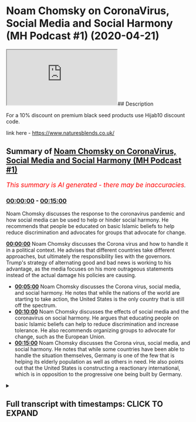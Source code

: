 # Noam Chomsky on CoronaVirus, Social Media and Social Harmony (MH Podcast #1) (2020-04-21)

<iframe loading='lazy' src='https://www.youtube.com/embed/MHhgCFJWgM0'></iframe>## Description

For a 10% discount on premium black seed products use Hijab10 discount code. 

link here - https://www.naturesblends.co.uk/

## Summary of [Noam Chomsky on CoronaVirus, Social Media and Social Harmony (MH Podcast #1)](https://www.youtube.com/watch?v=MHhgCFJWgM0)


*<span style="color:red; font-size:125%">This summary is AI generated - there may be inaccuracies</span>. [](/)*

### [00:00:00](https://www.youtube.com/watch?v=MHhgCFJWgM0&t=0) - [00:15:00](https://www.youtube.com/watch?v=MHhgCFJWgM0&t=900)

Noam Chomsky discusses the response to the coronavirus pandemic and how social media can be used to help or hinder social harmony. He recommends that people be educated on basic Islamic beliefs to help reduce discrimination and advocates for groups that advocate for change.

**[00:00:00](https://www.youtube.com/watch?v=MHhgCFJWgM0&t=0)** Noam Chomsky discusses the Corona virus and how to handle it in a political context. He advises that different countries take different approaches, but ultimately the responsibility lies with the governors. Trump's strategy of alternating good and bad news is working to his advantage, as the media focuses on his more outrageous statements instead of the actual damage his policies are causing.
* **[00:05:00](https://www.youtube.com/watch?v=MHhgCFJWgM0&t=300)** Noam Chomsky discusses the Corona virus, social media, and social harmony. He notes that while the nations of the world are starting to take action, the United States is the only country that is still off the spectrum.
* **[00:10:00](https://www.youtube.com/watch?v=MHhgCFJWgM0&t=600)** Noam Chomsky discusses the effects of social media and the coronavirus on social harmony. He argues that educating people on basic Islamic beliefs can help to reduce discrimination and increase tolerance. He also recommends organizing groups to advocate for change, such as the European Union.
* **[00:15:00](https://www.youtube.com/watch?v=MHhgCFJWgM0&t=900)** Noam Chomsky discusses the Corona virus, social media, and social harmony. He notes that while some countries have been able to handle the situation themselves, Germany is one of the few that is helping its elderly population as well as others in need. He also points out that the United States is constructing a reactionary international, which is in opposition to the progressive one being built by Germany.

<details><summary><h2>Full transcript with timestamps: CLICK TO EXPAND</h2></summary>

[0:00:00](https://youtu.be/MHhgCFJWgM0?t=0) Mollie Kuramoto laborer kettle guys make  
[0:00:02](https://youtu.be/MHhgCFJWgM0?t=2) sure that you try these supplements out  
[0:00:05](https://youtu.be/MHhgCFJWgM0?t=5) there very very good very healthy  
[0:00:07](https://youtu.be/MHhgCFJWgM0?t=7) natural and you can check the link in  
[0:00:11](https://youtu.be/MHhgCFJWgM0?t=11) the description box that is nature's  
[0:00:13](https://youtu.be/MHhgCFJWgM0?t=13) blend black seed oil and they have other  
[0:00:15](https://youtu.be/MHhgCFJWgM0?t=15) things as well oh yeah no a little boy  
[0:00:20](https://youtu.be/MHhgCFJWgM0?t=20) boy boy hope you enjoyed the video so so  
[0:00:26](https://youtu.be/MHhgCFJWgM0?t=26) have it on the show today with us  
[0:00:27](https://youtu.be/MHhgCFJWgM0?t=27) professor Chomsky who simply does not  
[0:00:29](https://youtu.be/MHhgCFJWgM0?t=29) need any introduction I wanted to ask  
[0:00:32](https://youtu.be/MHhgCFJWgM0?t=32) him for us a Chomsky the first question  
[0:00:34](https://youtu.be/MHhgCFJWgM0?t=34) is I mean the report criticized in the  
[0:00:36](https://youtu.be/MHhgCFJWgM0?t=36) UK in the US on how they deal with the  
[0:00:37](https://youtu.be/MHhgCFJWgM0?t=37) corona virus and I want to ask you the  
[0:00:39](https://youtu.be/MHhgCFJWgM0?t=39) first question being what advice would  
[0:00:41](https://youtu.be/MHhgCFJWgM0?t=41) you give to UK and US politicians on how  
[0:00:45](https://youtu.be/MHhgCFJWgM0?t=45) to deal with the corona virus with  
[0:00:47](https://youtu.be/MHhgCFJWgM0?t=47) corona virus well first of all I would  
[0:00:52](https://youtu.be/MHhgCFJWgM0?t=52) they're different britain at first the  
[0:00:56](https://youtu.be/MHhgCFJWgM0?t=56) cook the worst possible stance caused  
[0:01:00](https://youtu.be/MHhgCFJWgM0?t=60) the disaster but then they reversed  
[0:01:02](https://youtu.be/MHhgCFJWgM0?t=62) course and they're now moving towards  
[0:01:05](https://youtu.be/MHhgCFJWgM0?t=65) what same countries have done and  
[0:01:09](https://youtu.be/MHhgCFJWgM0?t=69) contained it the u.s. is a complete  
[0:01:12](https://youtu.be/MHhgCFJWgM0?t=72) disaster the worst in the world they  
[0:01:15](https://youtu.be/MHhgCFJWgM0?t=75) waited for until mid-march that to begin  
[0:01:20](https://youtu.be/MHhgCFJWgM0?t=80) to take the steps that everyone who was  
[0:01:24](https://youtu.be/MHhgCFJWgM0?t=84) necessary the US intelligence was  
[0:01:27](https://youtu.be/MHhgCFJWgM0?t=87) telling them hi  
[0:01:29](https://youtu.be/MHhgCFJWgM0?t=89) US health officials were telling them it  
[0:01:33](https://youtu.be/MHhgCFJWgM0?t=93) was obvious even the newspaper readers  
[0:01:36](https://youtu.be/MHhgCFJWgM0?t=96) but Trump was too busy looking at his TV  
[0:01:40](https://youtu.be/MHhgCFJWgM0?t=100) ratings and playing golf he just decided  
[0:01:43](https://youtu.be/MHhgCFJWgM0?t=103) to kill tens of thousands of people now  
[0:01:46](https://youtu.be/MHhgCFJWgM0?t=106) in a desperate effort to cover up the  
[0:01:50](https://youtu.be/MHhgCFJWgM0?t=110) crimes they trying to blame somebody  
[0:01:52](https://youtu.be/MHhgCFJWgM0?t=112) else so blame the Chinese playing the  
[0:01:55](https://youtu.be/MHhgCFJWgM0?t=115) World Health Organization blame the  
[0:01:58](https://youtu.be/MHhgCFJWgM0?t=118) governors what he's doing right now is  
[0:02:02](https://youtu.be/MHhgCFJWgM0?t=122) making the crisis as bad as possible in  
[0:02:06](https://youtu.be/MHhgCFJWgM0?t=126) order to improve his election  
[0:02:08](https://youtu.be/MHhgCFJWgM0?t=128) possibilities as you've seen he said  
[0:02:11](https://youtu.be/MHhgCFJWgM0?t=131) will the federal government can  
[0:02:13](https://youtu.be/MHhgCFJWgM0?t=133) do anything but first the line was from  
[0:02:16](https://youtu.be/MHhgCFJWgM0?t=136) the room of the world  
[0:02:17](https://youtu.be/MHhgCFJWgM0?t=137) I do everything just listen for me now  
[0:02:20](https://youtu.be/MHhgCFJWgM0?t=140) the line is we can't do anything it's up  
[0:02:23](https://youtu.be/MHhgCFJWgM0?t=143) to the governor's we don't get any help  
[0:02:25](https://youtu.be/MHhgCFJWgM0?t=145) of course but it's your problem to deal  
[0:02:28](https://youtu.be/MHhgCFJWgM0?t=148) with it and the things go wrong it's  
[0:02:31](https://youtu.be/MHhgCFJWgM0?t=151) your fault not my fault if anything  
[0:02:34](https://youtu.be/MHhgCFJWgM0?t=154) happens to come out right I'll take  
[0:02:36](https://youtu.be/MHhgCFJWgM0?t=156) credit for it he's basically informing  
[0:02:41](https://youtu.be/MHhgCFJWgM0?t=161) the governor's you're the ones  
[0:02:44](https://youtu.be/MHhgCFJWgM0?t=164) responsible not me okay that's Garrett  
[0:02:48](https://youtu.be/MHhgCFJWgM0?t=168) what I'm not going to help federal  
[0:02:50](https://youtu.be/MHhgCFJWgM0?t=170) government has all the wealth and  
[0:02:51](https://youtu.be/MHhgCFJWgM0?t=171) resources but we're not going to do  
[0:02:53](https://youtu.be/MHhgCFJWgM0?t=173) anything  
[0:02:53](https://youtu.be/MHhgCFJWgM0?t=173) we're too busy with other things like  
[0:02:56](https://youtu.be/MHhgCFJWgM0?t=176) killing people and of course it's going  
[0:03:02](https://youtu.be/MHhgCFJWgM0?t=182) to make it worse then he comes up with  
[0:03:05](https://youtu.be/MHhgCFJWgM0?t=185) these crazy pronouncements May first  
[0:03:08](https://youtu.be/MHhgCFJWgM0?t=188) everything then says the office of the  
[0:03:11](https://youtu.be/MHhgCFJWgM0?t=191) next day in fact I don't know if this is  
[0:03:14](https://youtu.be/MHhgCFJWgM0?t=194) conscious or not maybe it's just  
[0:03:16](https://youtu.be/MHhgCFJWgM0?t=196) intuitive with him but he's following a  
[0:03:18](https://youtu.be/MHhgCFJWgM0?t=198) very clever strategy though the liberal  
[0:03:22](https://youtu.be/MHhgCFJWgM0?t=202) press criticizes him for saying one  
[0:03:26](https://youtu.be/MHhgCFJWgM0?t=206) thing today in the office of tomorrow  
[0:03:28](https://youtu.be/MHhgCFJWgM0?t=208) and so on but that's a very smart  
[0:03:31](https://youtu.be/MHhgCFJWgM0?t=211) strategy it means that whatever happens  
[0:03:35](https://youtu.be/MHhgCFJWgM0?t=215) he'll be validated then you should  
[0:03:37](https://youtu.be/MHhgCFJWgM0?t=217) errors randomly if one of them will hit  
[0:03:41](https://youtu.be/MHhgCFJWgM0?t=221) the target and then you can say see I  
[0:03:43](https://youtu.be/MHhgCFJWgM0?t=223) knew it all along and it'll be amplified  
[0:03:46](https://youtu.be/MHhgCFJWgM0?t=226) by his echo chamber in Fox News so  
[0:03:50](https://youtu.be/MHhgCFJWgM0?t=230) something that was the most brilliant  
[0:03:51](https://youtu.be/MHhgCFJWgM0?t=231) thing everyone in this period it's a  
[0:03:55](https://youtu.be/MHhgCFJWgM0?t=235) very clever strategy and it's same with  
[0:03:59](https://youtu.be/MHhgCFJWgM0?t=239) leaving the role to the governors so if  
[0:04:02](https://youtu.be/MHhgCFJWgM0?t=242) anything goes wrong it's not my fault  
[0:04:03](https://youtu.be/MHhgCFJWgM0?t=243) oh we're we happen to have a sociopathic  
[0:04:07](https://youtu.be/MHhgCFJWgM0?t=247) make illuminating act in the White House  
[0:04:10](https://youtu.be/MHhgCFJWgM0?t=250) and it's causing enormous damages not  
[0:04:13](https://youtu.be/MHhgCFJWgM0?t=253) only to the United States but to the  
[0:04:16](https://youtu.be/MHhgCFJWgM0?t=256) world right now in fact if you notice  
[0:04:19](https://youtu.be/MHhgCFJWgM0?t=259) he's encouraging the armed militias  
[0:04:23](https://youtu.be/MHhgCFJWgM0?t=263) which are you know the  
[0:04:26](https://youtu.be/MHhgCFJWgM0?t=266) carrying out demonstrations in  
[0:04:28](https://youtu.be/MHhgCFJWgM0?t=268) statehouses other to say we want our  
[0:04:30](https://youtu.be/MHhgCFJWgM0?t=270) freedom back in other words we want to  
[0:04:33](https://youtu.be/MHhgCFJWgM0?t=273) be able to infect everybody no one else  
[0:04:37](https://youtu.be/MHhgCFJWgM0?t=277) in the world is doing this except both  
[0:04:39](https://youtu.be/MHhgCFJWgM0?t=279) snoring Raziel crazy the comedian's  
[0:04:43](https://youtu.be/MHhgCFJWgM0?t=283) so do you think that moving in the  
[0:04:46](https://youtu.be/MHhgCFJWgM0?t=286) direction of countries like South Korea  
[0:04:48](https://youtu.be/MHhgCFJWgM0?t=288) and Japan sorry dr. pan but South Korea  
[0:04:51](https://youtu.be/MHhgCFJWgM0?t=291) Hong Kong and other countries like that  
[0:04:53](https://youtu.be/MHhgCFJWgM0?t=293) would be the correct kind of course of  
[0:04:54](https://youtu.be/MHhgCFJWgM0?t=294) action for countries like UK in the u.s.  
[0:04:58](https://youtu.be/MHhgCFJWgM0?t=298) there's no question of Taiwan Singapore  
[0:05:05](https://youtu.be/MHhgCFJWgM0?t=305) South Korea New Zealand have it pretty  
[0:05:10](https://youtu.be/MHhgCFJWgM0?t=310) much under control like China to live in  
[0:05:14](https://youtu.be/MHhgCFJWgM0?t=314) following the sensible measures proposed  
[0:05:18](https://youtu.be/MHhgCFJWgM0?t=318) by just about specialization furthermore  
[0:05:24](https://youtu.be/MHhgCFJWgM0?t=324) they started right away the China had  
[0:05:26](https://youtu.be/MHhgCFJWgM0?t=326) despite all the screaming about China  
[0:05:29](https://youtu.be/MHhgCFJWgM0?t=329) they had given out all the relevant  
[0:05:32](https://youtu.be/MHhgCFJWgM0?t=332) information by January 9th as soon as  
[0:05:36](https://youtu.be/MHhgCFJWgM0?t=336) they discovered the Chinese scientists  
[0:05:39](https://youtu.be/MHhgCFJWgM0?t=339) had identified by then that it was a  
[0:05:42](https://youtu.be/MHhgCFJWgM0?t=342) corona virus that sequence the genome  
[0:05:45](https://youtu.be/MHhgCFJWgM0?t=345) given the information that in the entire  
[0:05:47](https://youtu.be/MHhgCFJWgM0?t=347) world that point was a lot of details  
[0:05:51](https://youtu.be/MHhgCFJWgM0?t=351) were unknown but it was basically  
[0:05:53](https://youtu.be/MHhgCFJWgM0?t=353) understood and the countries that have  
[0:05:56](https://youtu.be/MHhgCFJWgM0?t=356) governments that are concerned for their  
[0:05:59](https://youtu.be/MHhgCFJWgM0?t=359) own populations badly right away Europe  
[0:06:03](https://youtu.be/MHhgCFJWgM0?t=363) sort of waited awhile and can't believe  
[0:06:05](https://youtu.be/MHhgCFJWgM0?t=365) these were finally started acting as I  
[0:06:10](https://youtu.be/MHhgCFJWgM0?t=370) said the UK started off with Boris  
[0:06:14](https://youtu.be/MHhgCFJWgM0?t=374) Johnson's craziness but then went back  
[0:06:16](https://youtu.be/MHhgCFJWgM0?t=376) to something like what other countries  
[0:06:19](https://youtu.be/MHhgCFJWgM0?t=379) are doing the United States alone it's  
[0:06:22](https://youtu.be/MHhgCFJWgM0?t=382) the only country that's so far off the  
[0:06:27](https://youtu.be/MHhgCFJWgM0?t=387) spectrum that the United States is the  
[0:06:29](https://youtu.be/MHhgCFJWgM0?t=389) one country that cannot even provide  
[0:06:33](https://youtu.be/MHhgCFJWgM0?t=393) data about how many cases there are and  
[0:06:37](https://youtu.be/MHhgCFJWgM0?t=397) how many deaths  
[0:06:39](https://youtu.be/MHhgCFJWgM0?t=399) the country roosters day and on a  
[0:06:43](https://youtu.be/MHhgCFJWgM0?t=403) personal level how are you coping with  
[0:06:45](https://youtu.be/MHhgCFJWgM0?t=405) them with the look down you personally  
[0:06:50](https://youtu.be/MHhgCFJWgM0?t=410) look privileged live in a place where we  
[0:06:55](https://youtu.be/MHhgCFJWgM0?t=415) can stay along nobody nearby other  
[0:07:01](https://youtu.be/MHhgCFJWgM0?t=421) people don't know we live in you know if  
[0:07:06](https://youtu.be/MHhgCFJWgM0?t=426) we were still living in an apartment in  
[0:07:08](https://youtu.be/MHhgCFJWgM0?t=428) chambers would be much worried even  
[0:07:11](https://youtu.be/MHhgCFJWgM0?t=431) though that would still be privileged  
[0:07:13](https://youtu.be/MHhgCFJWgM0?t=433) plenty of people don't even have that  
[0:07:15](https://youtu.be/MHhgCFJWgM0?t=435) and of course the worst of all or the  
[0:07:19](https://youtu.be/MHhgCFJWgM0?t=439) really poor and underprivileged people  
[0:07:23](https://youtu.be/MHhgCFJWgM0?t=443) and homeless people people in the slums  
[0:07:26](https://youtu.be/MHhgCFJWgM0?t=446) even prisons for them it's a total  
[0:07:31](https://youtu.be/MHhgCFJWgM0?t=451) disaster and the United States is  
[0:07:34](https://youtu.be/MHhgCFJWgM0?t=454) uniquely savage in this respect so if  
[0:07:38](https://youtu.be/MHhgCFJWgM0?t=458) you're unemployed and if I should lose  
[0:07:40](https://youtu.be/MHhgCFJWgM0?t=460) your job you know you've been well that  
[0:07:45](https://youtu.be/MHhgCFJWgM0?t=465) means you lose your health insurance we  
[0:07:48](https://youtu.be/MHhgCFJWgM0?t=468) don't have a guaranteed health worker so  
[0:07:52](https://youtu.be/MHhgCFJWgM0?t=472) that means she get symptoms of the virus  
[0:07:55](https://youtu.be/MHhgCFJWgM0?t=475) or take the done this is we proceed  
[0:08:00](https://youtu.be/MHhgCFJWgM0?t=480) struck with food comes from being the  
[0:08:04](https://youtu.be/MHhgCFJWgM0?t=484) business from society bound by the  
[0:08:08](https://youtu.be/MHhgCFJWgM0?t=488) strict delivery rules so totally  
[0:08:11](https://youtu.be/MHhgCFJWgM0?t=491) dysfunctional yeah well I mean I want to  
[0:08:17](https://youtu.be/MHhgCFJWgM0?t=497) ask you another question you'll note for  
[0:08:18](https://youtu.be/MHhgCFJWgM0?t=498) your support kind of for minorities to  
[0:08:21](https://youtu.be/MHhgCFJWgM0?t=501) bolster the voice of the otherwise like  
[0:08:23](https://youtu.be/MHhgCFJWgM0?t=503) voiceless people so I wanted to ask a  
[0:08:25](https://youtu.be/MHhgCFJWgM0?t=505) question cuz obviously you've written  
[0:08:26](https://youtu.be/MHhgCFJWgM0?t=506) manufacturing consent which is very well  
[0:08:29](https://youtu.be/MHhgCFJWgM0?t=509) known I'm first of all I'm as a member  
[0:08:32](https://youtu.be/MHhgCFJWgM0?t=512) of the Muslim community very indebted to  
[0:08:34](https://youtu.be/MHhgCFJWgM0?t=514) you and very much appreciative of what  
[0:08:35](https://youtu.be/MHhgCFJWgM0?t=515) you've done for my convenience I'm sure  
[0:08:38](https://youtu.be/MHhgCFJWgM0?t=518) many Muslims feel the same way but I  
[0:08:40](https://youtu.be/MHhgCFJWgM0?t=520) want us to ask him to be your advice on  
[0:08:41](https://youtu.be/MHhgCFJWgM0?t=521) something  
[0:08:42](https://youtu.be/MHhgCFJWgM0?t=522) taking the example of was this YouTube  
[0:08:45](https://youtu.be/MHhgCFJWgM0?t=525) channel that I'm gonna be putting this  
[0:08:46](https://youtu.be/MHhgCFJWgM0?t=526) on as well as many other kind of Muslim  
[0:08:48](https://youtu.be/MHhgCFJWgM0?t=528) YouTube channels that try and educate  
[0:08:49](https://youtu.be/MHhgCFJWgM0?t=529) people by Islam  
[0:08:51](https://youtu.be/MHhgCFJWgM0?t=531) to what extent do you think the  
[0:08:53](https://youtu.be/MHhgCFJWgM0?t=533) utilization of social media is important  
[0:08:56](https://youtu.be/MHhgCFJWgM0?t=536) for bolstering the voice of an otherwise  
[0:08:58](https://youtu.be/MHhgCFJWgM0?t=538) voiceless people minorities in the West  
[0:09:00](https://youtu.be/MHhgCFJWgM0?t=540) for example well social media offer the  
[0:09:05](https://youtu.be/MHhgCFJWgM0?t=545) opportunity but somebody has to grasp  
[0:09:08](https://youtu.be/MHhgCFJWgM0?t=548) the opportunity and there have been you  
[0:09:13](https://youtu.be/MHhgCFJWgM0?t=553) know that others are gonna be grasping  
[0:09:15](https://youtu.be/MHhgCFJWgM0?t=555) it the ones who want to so hate and  
[0:09:18](https://youtu.be/MHhgCFJWgM0?t=558) anger and racism and conformity they're  
[0:09:23](https://youtu.be/MHhgCFJWgM0?t=563) gonna be using question is whether  
[0:09:25](https://youtu.be/MHhgCFJWgM0?t=565) others with this goes way back  
[0:09:28](https://youtu.be/MHhgCFJWgM0?t=568) incidentally look back at the year when  
[0:09:33](https://youtu.be/MHhgCFJWgM0?t=573) cable television was introduced there  
[0:09:36](https://youtu.be/MHhgCFJWgM0?t=576) was a legislation in Congress the this  
[0:09:42](https://youtu.be/MHhgCFJWgM0?t=582) spectrum electronic spectrum of course  
[0:09:44](https://youtu.be/MHhgCFJWgM0?t=584) is publicly owned and it was given as a  
[0:09:48](https://youtu.be/MHhgCFJWgM0?t=588) gift to a couple of major private  
[0:09:51](https://youtu.be/MHhgCFJWgM0?t=591) enterprises we decide to give you that  
[0:09:54](https://youtu.be/MHhgCFJWgM0?t=594) gift you can have cable television but  
[0:09:56](https://youtu.be/MHhgCFJWgM0?t=596) there was a provision in the original  
[0:10:00](https://youtu.be/MHhgCFJWgM0?t=600) Act that required the big cable  
[0:10:03](https://youtu.be/MHhgCFJWgM0?t=603) companies to set up small community  
[0:10:07](https://youtu.be/MHhgCFJWgM0?t=607) based cables installations there in  
[0:10:11](https://youtu.be/MHhgCFJWgM0?t=611) communities all over the country they're  
[0:10:14](https://youtu.be/MHhgCFJWgM0?t=614) not you know Fox News but they have  
[0:10:18](https://youtu.be/MHhgCFJWgM0?t=618) reasonable facilities I'm sure better  
[0:10:21](https://youtu.be/MHhgCFJWgM0?t=621) facilities in us have they been used by  
[0:10:25](https://youtu.be/MHhgCFJWgM0?t=625) the left they're gonna take it over  
[0:10:28](https://youtu.be/MHhgCFJWgM0?t=628) almost by the right-wing crazies a  
[0:10:30](https://youtu.be/MHhgCFJWgM0?t=630) couple of them are used and are very  
[0:10:33](https://youtu.be/MHhgCFJWgM0?t=633) effective but it's rare let's talk about  
[0:10:36](https://youtu.be/MHhgCFJWgM0?t=636) them well this is has been I've been  
[0:10:38](https://youtu.be/MHhgCFJWgM0?t=638) trying for years to get left-wing groups  
[0:10:41](https://youtu.be/MHhgCFJWgM0?t=641) that complained rightly about being cut  
[0:10:44](https://youtu.be/MHhgCFJWgM0?t=644) off from the media to use these  
[0:10:46](https://youtu.be/MHhgCFJWgM0?t=646) facilities I mean you reach all the  
[0:10:50](https://youtu.be/MHhgCFJWgM0?t=650) community that way and if you have good  
[0:10:53](https://youtu.be/MHhgCFJWgM0?t=653) stuff people tune in my major effect  
[0:10:58](https://youtu.be/MHhgCFJWgM0?t=658) same with social media yes they can be  
[0:11:01](https://youtu.be/MHhgCFJWgM0?t=661) is going to use them yeah I mean we  
[0:11:06](https://youtu.be/MHhgCFJWgM0?t=666) found that I'm obviously there's lots of  
[0:11:08](https://youtu.be/MHhgCFJWgM0?t=668) studies like pew research which shows  
[0:11:09](https://youtu.be/MHhgCFJWgM0?t=669) that more interaction you have with  
[0:11:10](https://youtu.be/MHhgCFJWgM0?t=670) minority groups the less likely there is  
[0:11:13](https://youtu.be/MHhgCFJWgM0?t=673) to be discrimination the more likely  
[0:11:14](https://youtu.be/MHhgCFJWgM0?t=674) those through tolerance and acceptance  
[0:11:15](https://youtu.be/MHhgCFJWgM0?t=675) we found that just educating people on  
[0:11:18](https://youtu.be/MHhgCFJWgM0?t=678) the basics of Islamic belief things like  
[0:11:21](https://youtu.be/MHhgCFJWgM0?t=681) we believe in one God meant for very  
[0:11:23](https://youtu.be/MHhgCFJWgM0?t=683) ignorant or the fact we believe that  
[0:11:25](https://youtu.be/MHhgCFJWgM0?t=685) Jesus is the Messiah and you know from  
[0:11:28](https://youtu.be/MHhgCFJWgM0?t=688) the Christian community and that we  
[0:11:29](https://youtu.be/MHhgCFJWgM0?t=689) believe that you know from Muhammad was  
[0:11:31](https://youtu.be/MHhgCFJWgM0?t=691) the final messenger that we have very  
[0:11:32](https://youtu.be/MHhgCFJWgM0?t=692) similar beliefs to Christians and Jews  
[0:11:34](https://youtu.be/MHhgCFJWgM0?t=694) in the sense that you know believe that  
[0:11:35](https://youtu.be/MHhgCFJWgM0?t=695) there's one God worthy of worship just  
[0:11:37](https://youtu.be/MHhgCFJWgM0?t=697) very basic things like that I think from  
[0:11:40](https://youtu.be/MHhgCFJWgM0?t=700) my experience just educating people on  
[0:11:42](https://youtu.be/MHhgCFJWgM0?t=702) the basics of Islam as simple as it may  
[0:11:44](https://youtu.be/MHhgCFJWgM0?t=704) be has actually had a profound effect on  
[0:11:47](https://youtu.be/MHhgCFJWgM0?t=707) social cohesion and harmony on you know  
[0:11:50](https://youtu.be/MHhgCFJWgM0?t=710) tolerance you know and so on and so  
[0:11:52](https://youtu.be/MHhgCFJWgM0?t=712) forth so what will its ask you us you  
[0:11:54](https://youtu.be/MHhgCFJWgM0?t=714) know do you think that the coronavirus  
[0:11:57](https://youtu.be/MHhgCFJWgM0?t=717) now is is putting people into kind of  
[0:12:00](https://youtu.be/MHhgCFJWgM0?t=720) like an existential angst do you think  
[0:12:03](https://youtu.be/MHhgCFJWgM0?t=723) that this is actually prompting people  
[0:12:04](https://youtu.be/MHhgCFJWgM0?t=724) to ask about the ultimate questions in  
[0:12:06](https://youtu.be/MHhgCFJWgM0?t=726) life some things like why why am I here  
[0:12:09](https://youtu.be/MHhgCFJWgM0?t=729) what's the purpose of life do you think  
[0:12:11](https://youtu.be/MHhgCFJWgM0?t=731) it will have that effect depends on  
[0:12:14](https://youtu.be/MHhgCFJWgM0?t=734) people like you it could have that  
[0:12:17](https://youtu.be/MHhgCFJWgM0?t=737) effect if people use the opportunity  
[0:12:20](https://youtu.be/MHhgCFJWgM0?t=740) otherwise it won't right we know that  
[0:12:23](https://youtu.be/MHhgCFJWgM0?t=743) there are some who are going to use the  
[0:12:25](https://youtu.be/MHhgCFJWgM0?t=745) opportunity exactly the people who are  
[0:12:28](https://youtu.be/MHhgCFJWgM0?t=748) sowing hatred bitterness fear of others  
[0:12:34](https://youtu.be/MHhgCFJWgM0?t=754) racism and so on they'll be using it  
[0:12:37](https://youtu.be/MHhgCFJWgM0?t=757) question is whether anybody else yes yes  
[0:12:54](https://youtu.be/MHhgCFJWgM0?t=774) with with that I mean do you think you  
[0:12:57](https://youtu.be/MHhgCFJWgM0?t=777) think and they educate the oils  
[0:13:15](https://youtu.be/MHhgCFJWgM0?t=795) yes wait wait how to try and try and  
[0:14:15](https://youtu.be/MHhgCFJWgM0?t=855) harmony in this time so what kind of  
[0:14:19](https://youtu.be/MHhgCFJWgM0?t=859) advice to do in order and harmony I do  
[0:14:30](https://youtu.be/MHhgCFJWgM0?t=870) everything from talking to your  
[0:14:32](https://youtu.be/MHhgCFJWgM0?t=872) neighbors yes up to mining organized  
[0:14:36](https://youtu.be/MHhgCFJWgM0?t=876) groups that are pressing for changing  
[0:14:40](https://youtu.be/MHhgCFJWgM0?t=880) nationalism you can be educating people  
[0:14:43](https://youtu.be/MHhgCFJWgM0?t=883) about some very elementary facts in  
[0:14:47](https://youtu.be/MHhgCFJWgM0?t=887) Europe so there's something in Europe  
[0:14:50](https://youtu.be/MHhgCFJWgM0?t=890) now excluding Britain that's called the  
[0:14:54](https://youtu.be/MHhgCFJWgM0?t=894) European Union yes okay how are they  
[0:14:57](https://youtu.be/MHhgCFJWgM0?t=897) reacting Germany's richest most powerful  
[0:15:01](https://youtu.be/MHhgCFJWgM0?t=901) country these pretty much handled it for  
[0:15:05](https://youtu.be/MHhgCFJWgM0?t=905) themselves disagree a couple of miles  
[0:15:09](https://youtu.be/MHhgCFJWgM0?t=909) across the border is one of the real  
[0:15:12](https://youtu.be/MHhgCFJWgM0?t=912) that's a lot of people  
[0:15:18](https://youtu.be/MHhgCFJWgM0?t=918) the people the elderly population in  
[0:15:21](https://youtu.be/MHhgCFJWgM0?t=921) German they need help and assistance are  
[0:15:25](https://youtu.be/MHhgCFJWgM0?t=925) they getting it from Germany that's the  
[0:15:29](https://youtu.be/MHhgCFJWgM0?t=929) European Union are they getting any yeah  
[0:15:32](https://youtu.be/MHhgCFJWgM0?t=932) from the superpower across the Atlantic  
[0:15:35](https://youtu.be/MHhgCFJWgM0?t=935) to be the one country which is showing  
[0:15:40](https://youtu.be/MHhgCFJWgM0?t=940) how to be genuinely internationalist as  
[0:15:44](https://youtu.be/MHhgCFJWgM0?t=944) they've been doing for decades okay  
[0:15:48](https://youtu.be/MHhgCFJWgM0?t=948) that's a country that's not exactly in  
[0:15:51](https://youtu.be/MHhgCFJWgM0?t=951) the optimal conditions it's been crushed  
[0:15:55](https://youtu.be/MHhgCFJWgM0?t=955) white us violence and terror an economic  
[0:15:59](https://youtu.be/MHhgCFJWgM0?t=959) warfare ever since it declared  
[0:16:01](https://youtu.be/MHhgCFJWgM0?t=961) independent became independent it's not  
[0:16:04](https://youtu.be/MHhgCFJWgM0?t=964) in great tree but nevertheless they've  
[0:16:07](https://youtu.be/MHhgCFJWgM0?t=967) been teaching the world a lesson not the  
[0:16:13](https://youtu.be/MHhgCFJWgM0?t=973) repressor and they're doing it once  
[0:16:15](https://youtu.be/MHhgCFJWgM0?t=975) again with Chinese assistance okay are  
[0:16:20](https://youtu.be/MHhgCFJWgM0?t=980) there some lessons they're genuine  
[0:16:23](https://youtu.be/MHhgCFJWgM0?t=983) internationalism are there some lessons  
[0:16:25](https://youtu.be/MHhgCFJWgM0?t=985) we can bring to people I think so  
[0:16:29](https://youtu.be/MHhgCFJWgM0?t=989) this goes all the way up to genuinely  
[0:16:33](https://youtu.be/MHhgCFJWgM0?t=993) creating the progressive intervention  
[0:16:36](https://youtu.be/MHhgCFJWgM0?t=996) thank you that's happening you can take  
[0:16:39](https://youtu.be/MHhgCFJWgM0?t=999) part in their first international  
[0:16:42](https://youtu.be/MHhgCFJWgM0?t=1002) conference is coming up in November this  
[0:16:46](https://youtu.be/MHhgCFJWgM0?t=1006) was called by Bernie Sanders in the  
[0:16:49](https://youtu.be/MHhgCFJWgM0?t=1009) United States  
[0:16:51](https://youtu.be/MHhgCFJWgM0?t=1011) Yanis varoufakis in your sounders m25  
[0:16:56](https://youtu.be/MHhgCFJWgM0?t=1016) which is working on this of course it's  
[0:17:01](https://youtu.be/MHhgCFJWgM0?t=1021) possible to become a participant on a  
[0:17:03](https://youtu.be/MHhgCFJWgM0?t=1023) supporter the idea is to create a  
[0:17:06](https://youtu.be/MHhgCFJWgM0?t=1026) progressive International which will  
[0:17:09](https://youtu.be/MHhgCFJWgM0?t=1029) bring in the rest of the world global  
[0:17:13](https://youtu.be/MHhgCFJWgM0?t=1033) South others which will counter the  
[0:17:17](https://youtu.be/MHhgCFJWgM0?t=1037) reactionary international that's being  
[0:17:20](https://youtu.be/MHhgCFJWgM0?t=1040) constructed in the White House you're  
[0:17:23](https://youtu.be/MHhgCFJWgM0?t=1043) supposed to run with  
[0:17:58](https://youtu.be/MHhgCFJWgM0?t=1078) [Music]  
[0:18:44](https://youtu.be/MHhgCFJWgM0?t=1124) yes appreciation that's very small  
[0:19:25](https://youtu.be/MHhgCFJWgM0?t=1165) around the world thank you very much and  
[0:19:29](https://youtu.be/MHhgCFJWgM0?t=1169) hopefully  
</details>